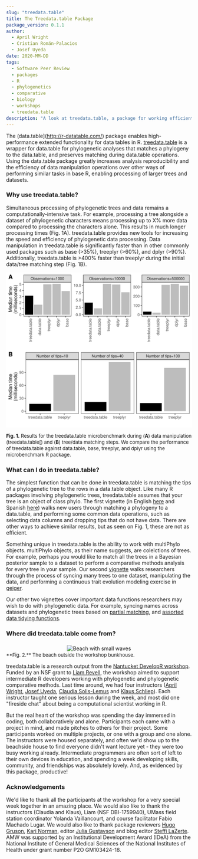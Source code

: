 ```yaml
---
slug: "treedata.table"
title: The Treedata.table Package
package_version: 0.1.1
author:
  - April Wright
  - Cristian Román-Palacios
  - Josef Uyeda
date: 2020-MM-DD
tags:
  - Software Peer Review
  - packages
  - R
  - phylogenetics
  - comparative
  - biology
  - workshops
  - treedata.table
description: "A look at treedata.table, a package for working efficiently with phylogenetic trees and data"
---
```


The (data.table](http://r-datatable.com/) package enables high-performance extended functionality for data tables in R. [treedata.table](https://ropensci.github.io/treedata.table/) is a wrapper
for data.table for phylogenetic analyses that matches a phylogeny to the data.table, and preserves matching during data.table operations.
Using the data.table package greatly increases analysis reproducibility and the efficiency of data manipulation operations over other ways of performing similar tasks in
base R, enabling processing of larger trees and datasets.

### Why use treedata.table?

Simultaneous processing of phylogenetic trees and data remains a computationally-intensive task.
For example, processing a tree alongside a dataset of phylogenetic characters means processing up to X% more data compared to processing the characters alone. This results in much longer processing times (Fig. 1A).
treedata.table provides new tools for increasing the speed and efficiency of phylogenetic data processing.
Data manipulation in treedata.table is significantly faster than in other commonly used packages such as base (>35%), treeplyr (>60%), and dplyr (>90%).
Additionally, treedata.table is >400% faster than treeplyr during the initial data/tree matching step (Fig. 1B).


<div style="text-align:center">
<img src='img/bench_TDT_Aug14.png' alt="Six panel figure showing comparisons of benchmark data for different phylogenetic data processing workflows" align="middle"width="600" />
</div>

 <font size="2"> **Fig. 1.** Results for the treedata.table microbenchmark during (**A**) data manipulation (treedata.table[) and (**B**) tree/data matching steps.
  We compare the performance of treedata.table against data.table, base, treeplyr, and dplyr using the microbenchmark R package.</font>


### What can I do in treedata.table?

The simplest function that can be done in treedata.table is matching the tips of a phylogenetic tree to
the rows in a data.table object.
Like many R packages involving phylogenetic trees, treedata.table assumes that your tree is an object of class
phylo.
The first vignette (in English [here](https://ropensci.github.io/treedata.table/articles/AA_treedata.table_intro_english.html) and Spanish [here](https://ropensci.github.io/treedata.table/articles/AB_treedata.table_intro_spanish.html)) walks new users through matching a phylogeny to a data.table, and performing some common data operations, such as selecting data columns and dropping tips that do not have data.
There are other ways to achieve similar results, but as seen on Fig. 1, these are not as efficient.

Something unique in treedata.table is the ability to work with multiPhylo objects.
multiPhylo objects, as their name suggests, are colelctions of trees.
For example, perhaps you would like to match all the trees in a Bayesian posterior sample to a dataset to perform
a comparative methods analysis for every tree in your sample.
Our second [vignette](https://ropensci.github.io/treedata.table/articles/B_multiphylo_treedata.table.html) walks researchers through the process of syncing many trees to one dataset, manipulating the data, and performing a continuous trait evolution modeling exercise in [geiger](https://cran.r-project.org/web/packages/geiger/index.html).   

Our other two vignettes cover important data functions researchers may wish to do with phylogenetic data.
For example, syncing names across datasets and phylogenetic trees based on [partial matching](https://ropensci.github.io/treedata.table/articles/C_PartialMatching.html), and [assorted data tidying functions](https://ropensci.github.io/treedata.table/articles/D_AdditionalFunctions_treedata.table.html).

### Where did treedata.table come from?
<div style="text-align:center">
<img src='img/NantucketBeach.jpg' alt="Beach with small waves" align="middle"width="600" />
</div>
<font size="2"> **Fig. 2.** The beach outside the workshop bunkhouse. </font>

treedata.table is a research output from the [Nantucket DevelopR workshop](https://github.com/NantucketDevelopeR/2019Workshop).
Funded by an NSF grant to [Liam Revell](http://www.faculty.umb.edu/liam.revell/), the workshop aimed to support intermediate R developers working with phylogenetic and phylogenetic comparative methods.
Last time around, we had four instructors ([April Wright](paleantology.com), [Josef Uyeda](http://www.uyedalab.com/), [Claudia Solis-Lemus](https://solislemuslab.github.io/) and [Klaus Schliep](https://www.phangorn.org/)).
Each instructor taught one serious lesson during the week, and most did one "fireside chat" about being a computational scientist working in R.

But the real heart of the workshop was spending the day immersed in coding, both collaboratively and alone.
Participants each came with a project in mind, and made pitches to others for their project.
Some participants worked on multiple projects, or one with a group and one alone.
The instructors were housed separately, and often we'd show up to the beachside house to find everyone didn't want lecture yet - they were too busy working already.
Intermediate programmers are often sort of left to their own devices in education, and spending a week developing skills, community, and friendships was absolutely lovely. And, as evidenced by this package, productive!

### Acknowledgements

We'd like to thank all the participants at the workshop for a very special week together in an amazing place.
We would also like to thank the instructors (Claudia and Klaus), Liam (NSF DBI-1759940), UMass field station coordinator Yolanda Vaillancourt, and course facilitator Fabio Machado Lugar. We would also like to thank package reviewers [Hugo Gruson](https://github.com/Bisaloo), [Kari Norman](https://github.com/karinorman), editor [Julia Gustavson](https://github.com/jooolia) and blog editor [Steffi LaZerte](https://github.com/steffilazerte). AMW was supported by an Institutional Development Award (IDeA) from the National Institute of General Medical Sciences of the National Institutes of Health under grant number P2O GM103424-18.
